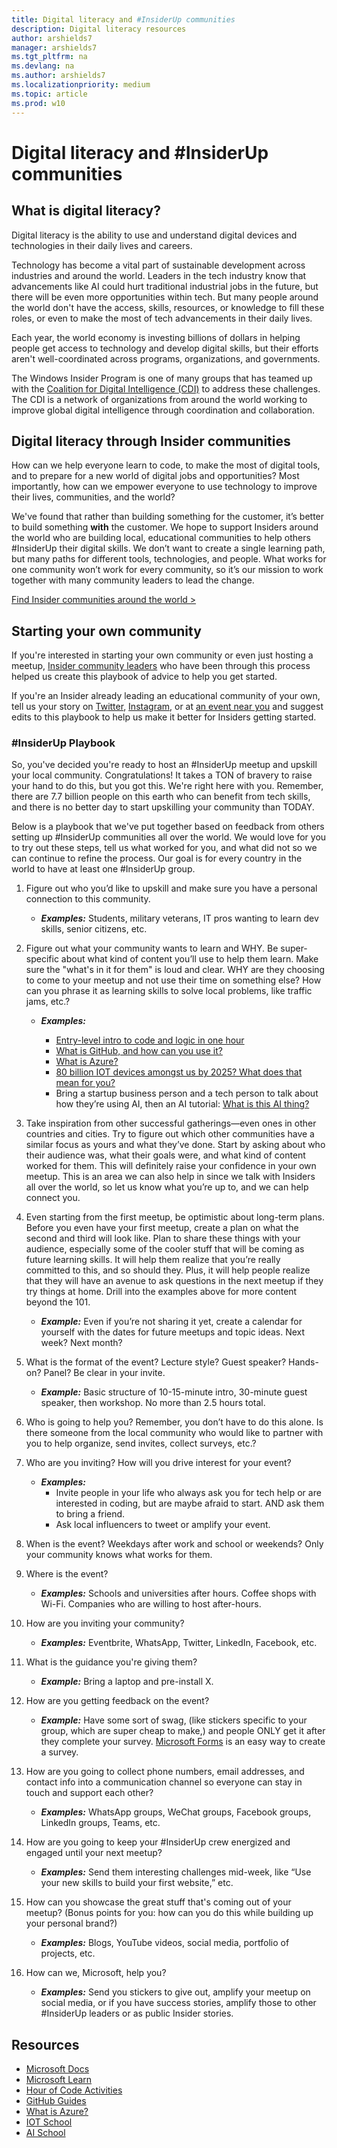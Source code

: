 ```yaml
---
title: Digital literacy and #InsiderUp communities
description: Digital literacy resources
author: arshields7
manager: arshields7
ms.tgt_pltfrm: na
ms.devlang: na
ms.author: arshields7
ms.localizationpriority: medium
ms.topic: article
ms.prod: w10
---
```


# Digital literacy and #InsiderUp communities

## What is digital literacy?
Digital literacy is the ability to use and understand digital devices and technologies in their daily lives and careers.

Technology has become a vital part of sustainable development across industries and around the world. Leaders in the tech industry know that advancements like AI could hurt traditional industrial jobs in the future, but there will be even more opportunities within tech. But many people around the world don't have the access, skills, resources, or knowledge to fill these roles, or even to make the most of tech advancements in their daily lives. 

Each year, the world economy is investing billions of dollars in helping people get access to technology and develop digital skills, but their efforts aren't well-coordinated across programs, organizations, and governments. 

The Windows Insider Program is one of many groups that has teamed up with the [Coalition for Digital Intelligence (CDI)](https://www.weforum.org/projects/coalition-for-digital-intelligence) to address these challenges. The CDI is a network of organizations from around the world working to improve global digital intelligence through coordination and collaboration.

## Digital literacy through Insider communities
How can we help everyone learn to code, to make the most of digital tools, and to prepare for a new world of digital jobs and opportunities? Most importantly, how can we empower everyone to use technology to improve their lives, communities, and the world?

We've found that rather than building something for the customer, it’s better to build something **with** the customer. We hope to support Insiders around the world who are building local, educational communities to help others #InsiderUp their digital skills. We don’t want to create a single learning path, but many paths for different tools, technologies, and people. What works for one community won’t work for every community, so it’s our mission to work together with many community leaders to lead the change.

[Find Insider communities around the world >](https://insider.windows.com/en-us/community-leaders/)

## Starting your own community

If you're interested in starting your own community or even just hosting a meetup, [Insider community leaders](https://insider.windows.com/en-us/community-leaders/) who have been through this process helped us create this playbook of advice to help you get started. 

If you're an Insider already leading an educational community of your own, tell us your story on [Twitter](https://twitter.com/windowsinsider), [Instagram](https://www.instagram.com/windowsinsider/), or at [an event near you](https://insider.windows.com/en-us/events/) and suggest edits to this playbook to help us make it better for Insiders getting started.

### #InsiderUp Playbook

So, you've decided you're ready to host an #InsiderUp meetup and upskill your local community. Congratulations! It takes a TON of bravery to raise your hand to do this, but you got this. We're right here with you. Remember, there are 7.7 billion people on this earth who can benefit from tech skills, and there is no better day to start upskilling your community than TODAY.  

Below is a playbook that we've put together based on feedback from others setting up #InsiderUp communities all over the world. We would love for you to try out these steps, tell us what worked for you, and what did not so we can continue to refine the process. Our goal is for every country in the world to have at least one #InsiderUp group.  

1.	Figure out who you’d like to upskill and make sure you have a personal connection to this community. 

	- ***Examples:*** Students, military veterans, IT pros wanting to learn dev skills, senior citizens, etc.

2.	Figure out what your community wants to learn and WHY. Be super-specific about what kind of content you’ll use to help them learn. Make sure the "what's in it for them" is loud and clear. WHY are they choosing to come to your meetup and not use their time on something else? How can you phrase it as learning skills to solve local problems, like traffic jams, etc.?

	- ***Examples:***

		- [Entry-level intro to code and logic in one hour](https://hourofcode.com/us/learn)
		- [What is GitHub, and how can you use it?](https://guides.github.com/activities/hello-world/)
		- [What is Azure?](https://docs.microsoft.com/en-us/learn/paths/azure-fundamentals/)
		- [80 billion IOT devices amongst us by 2025? What does that mean for you?](https://iotschool.microsoft.com/en-us/home)
		- Bring a startup business person and a tech person to talk about how they’re using AI, then an AI tutorial: [What is this AI thing?](https://aischool.microsoft.com/en-us/home)

3.	Take inspiration from other successful gatherings—even ones in other countries and cities. Try to figure out which other communities have a similar focus as yours and what they’ve done.  Start by asking about who their audience was, what their goals were, and what kind of content worked for them. This will definitely raise your confidence in your own meetup. This is an area we can also help in since we talk with Insiders all over the world, so let us know what you’re up to, and we can help connect you. 

4.	Even starting from the first meetup, be optimistic about long-term plans. Before you even have your first meetup, create a plan on what the second and third will look like. Plan to share these things with your audience, especially some of the cooler stuff that will be coming as future learning skills. It will help them realize that you’re really committed to this, and so should they. Plus, it will help people realize that they will have an avenue to ask questions in the next meetup if they try things at home. Drill into the examples above for more content beyond the 101. 

	- ***Example:*** Even if you’re not sharing it yet, create a calendar for yourself with the dates for future meetups and topic ideas. Next week? Next month?


5.	What is the format of the event? Lecture style? Guest speaker? Hands-on? Panel?  Be clear in your invite. 

	- ***Example:*** Basic structure of 10-15-minute intro, 30-minute guest speaker, then workshop. No more than 2.5 hours total.

6.	Who is going to help you? Remember, you don’t have to do this alone. Is there someone from the local community who would like to partner with you to help organize, send invites, collect surveys, etc.?

7.	Who are you inviting? How will you drive interest for your event?

	- ***Examples:***
		- Invite people in your life who always ask you for tech help or are interested in coding, but are maybe afraid to start. AND ask them to bring a friend.
		- Ask local influencers to tweet or amplify your event.

8.	When is the event? Weekdays after work and school or weekends? Only your community knows what works for them. 

9.	Where is the event?

	- ***Examples:*** Schools and universities after hours. Coffee shops with Wi-Fi. Companies who are willing to host after-hours. 

10.	How are you inviting your community?

	- ***Examples:*** Eventbrite, WhatsApp, Twitter, LinkedIn, Facebook, etc.

11.	What is the guidance you're giving them?

	- ***Example:*** Bring a laptop and pre-install X.

12.	How are you getting feedback on the event?

	- ***Example:*** Have some sort of swag, (like stickers specific to your group, which are super cheap to make,) and people ONLY get it after they complete your survey. [Microsoft Forms](https://forms.office.com/) is an easy way to create a survey.

13.	How are you going to collect phone numbers, email addresses, and contact info into a communication channel so everyone can stay in touch and support each other? 

	- ***Examples:*** WhatsApp groups, WeChat groups, Facebook groups, LinkedIn groups, Teams, etc. 

14.	How are you going to keep your #InsiderUp crew energized and engaged until your next meetup?

	- ***Examples:*** Send them interesting challenges mid-week, like “Use your new skills to build your first website,” etc.

15.	How can you showcase the great stuff that's coming out of your meetup? (Bonus points for you: how can you do this while building up your personal brand?)

	- ***Examples:*** Blogs, YouTube videos, social media, portfolio of projects, etc.

16.	How can we, Microsoft, help you? 

	- ***Examples:*** Send you stickers to give out, amplify your meetup on social media, or if you have success stories, amplify those to other #InsiderUp leaders or as public Insider stories.

## Resources

- [Microsoft Docs](https://docs.microsoft.com/en-us/)
- [Microsoft Learn](https://docs.microsoft.com/en-us/learn/)
- [Hour of Code Activities](https://hourofcode.com/us/learn)
- [GitHub Guides](https://guides.github.com/activities/hello-world/)
- [What is Azure?](https://docs.microsoft.com/en-us/learn/paths/azure-fundamentals/)
- [IOT School](https://iotschool.microsoft.com/en-us/home)
- [AI School](https://aischool.microsoft.com/en-us/home)
